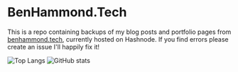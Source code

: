 # BenHammond.Tech

This is a repo containing backups of my blog posts and portfolio pages from [benhammond.tech](https://blog.benhammond.tech), currently hosted on Hashnode. If you find errors please create an issue I'll happily fix it!

![Top Langs](https://github-readme-stats.vercel.app/api/top-langs/?username=benhammondmusic)
![GitHub stats](https://github-readme-stats.vercel.app/api?username=benhammondmusic&show_icons=true&title_color=#336699)
